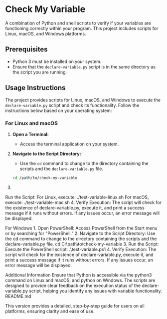 # Check My Variable

A combination of Python and shell scripts to verify if your variables are functioning correctly within your program. This project includes scripts for Linux, macOS, and Windows platforms.

## Prerequisites

- Python 3 must be installed on your system.
- Ensure that the `declare-variable.py` script is in the same directory as the script you are running.

## Usage Instructions

The project provides scripts for Linux, macOS, and Windows to execute the `declare-variable.py` script and check its functionality. Follow the instructions below based on your operating system:

### For Linux and macOS

1. **Open a Terminal:**
   - Access the terminal application on your system.

2. **Navigate to the Script Directory:**
   - Use the `cd` command to change to the directory containing the scripts and the `declare-variable.py` file.
   ```bash
   cd /path/to/check-my-variable

3.
Run the Script:
For Linux, execute:
./test-variable-linux.sh
For macOS, execute:
./test-variable-mac.sh
4.
Verify Execution:
The script will check for the existence of declare-variable.py, execute it, and print a success message if it runs without errors. If any issues occur, an error message will be displayed.


For Windows
1.
Open PowerShell:
Access PowerShell from the Start menu or by searching for "PowerShell."
2.
Navigate to the Script Directory:
Use the cd command to change to the directory containing the scripts and the declare-variable.py file.
cd C:\path\to\check-my-variable
3.
Run the Script:
Execute the PowerShell script:
.\test-variable.ps1
4.
Verify Execution:
The script will check for the existence of declare-variable.py, execute it, and print a success message if it runs without errors. If any issues occur, an error message will be displayed.


Additional Information
Ensure that Python is accessible via the python3 command on Linux and macOS, and python on Windows.
The scripts are designed to provide clear feedback on the execution status of the declare-variable.py script, helping you identify any issues with variable functionality.
README.md

This version provides a detailed, step-by-step guide for users on all platforms, ensuring clarity and ease of use.
